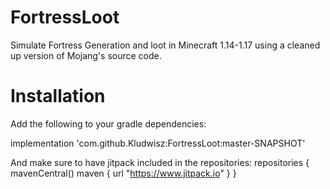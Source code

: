 # FortressLoot
Simulate Fortress Generation and loot in Minecraft 1.14-1.17 using a cleaned up version of Mojang's source code.

# Installation
Add the following to your gradle dependencies:

implementation 'com.github.Kludwisz:FortressLoot:master-SNAPSHOT'

And make sure to have jitpack included in the repositories:
repositories {
    mavenCentral()
    maven { url "https://www.jitpack.io" }
}
